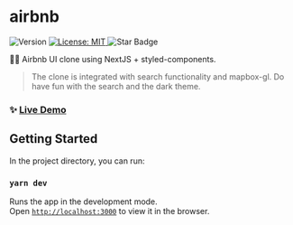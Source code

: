 # airbnb

<p>
  <img alt="Version" src="https://img.shields.io/badge/version-0.1.0-blue.svg?cacheSeconds=2592000" />
  <a href="#" target="_blank">
    <img alt="License: MIT" src="https://img.shields.io/badge/License-MIT-yellow.svg" />
  </a>
  <img src="https://img.shields.io/static/v1?label=%F0%9F%8C%9F&message=If%20Useful&style=style=flat&color=BC4E99" alt="Star Badge"/>
</p>

🛌🏻 Airbnb UI clone using NextJS + styled-components.

> The clone is integrated with search functionality and mapbox-gl. Do have fun with the search and the dark theme.

### ✨ [Live Demo](https://airbnb-clone-mauve-mu.vercel.app/)

## Getting Started 

In the project directory, you can run:

### `yarn dev`

Runs the app in the development mode.\
Open [`http://localhost:3000`](http://localhost:3000) to view it in the browser.

